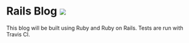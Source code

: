 # Rails Blog <img src="https://img.shields.io/travis/com/kelsi2/rails_blog" />

This blog will be built using Ruby and Ruby on Rails. Tests are run with Travis CI.